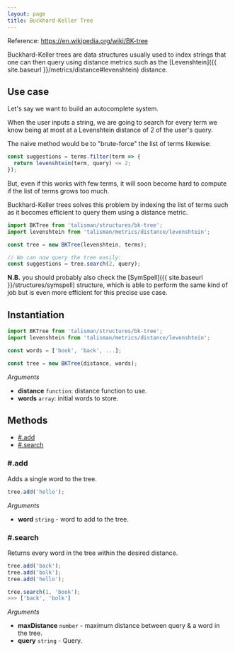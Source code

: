```yaml
---
layout: page
title: Buckhard-Keller Tree
---
```


<span class="marginnote">
  Reference: <a href="https://en.wikipedia.org/wiki/BK-tree">https://en.wikipedia.org/wiki/BK-tree</a>
</span>

Buckhard-Keller trees are data structures usually used to index strings that one can then query using distance metrics such as the [Levenshtein]({{ site.baseurl }}/metrics/distance#levenshtein) distance.

## Use case

Let's say we want to build an autocomplete system.

When the user inputs a string, we are going to search for every term we know being at most at a Levenshtein distance of 2 of the user's query.

The naive method would be to "brute-force" the list of terms likewise:

```js
const suggestions = terms.filter(term => {
  return levenshtein(term, query) <= 2;
});
```

But, even if this works with few terms, it will soon become hard to compute if the list of terms grows too much.

Buckhard-Keller trees solves this problem by indexing the list of terms such as it becomes efficient to query them using a distance metric.

```js
import BKTree from 'talisman/structures/bk-tree';
import levenshtein from 'talisman/metrics/distance/levenshtein';

const tree = new BKTree(levenshtein, terms);

// We can now query the tree easily:
const suggestions = tree.search(2, query);
```

**N.B.** you should probably also check the [SymSpell]({{ site.baseurl }}/structures/symspell) structure, which is able to perform the same kind of job but is even more efficient for this precise use case.

## Instantiation

```js
import BKTree from 'talisman/structures/bk-tree';
import levenshtein from 'talisman/metrics/distance/levenshtein';

const words = ['book', 'back', ...];

const tree = new BKTree(distance, words);
```

*Arguments*

* **distance** <code class="type">function</code>: distance function to use.
* **words** <code class="type">array</code>: initial words to store.

## Methods

* [#.add](#add)
* [#.search](#search)

<h3 id="add">#.add</h3>

Adds a single word to the tree.

```js
tree.add('hello');
```

*Arguments*

* **word** <code class="type">string</code> - word to add to the tree.

<h3 id="search">#.search</h3>

Returns every word in the tree within the desired distance.

```js
tree.add('back');
tree.add('bolk');
tree.add('hello');

tree.search(1, 'book');
>>> ['back', 'bolk']
```

*Arguments*

* **maxDistance** <code class="type">number</code> - maximum distance between query & a word in the tree.
* **query** <code class="type">string</code> - Query.
